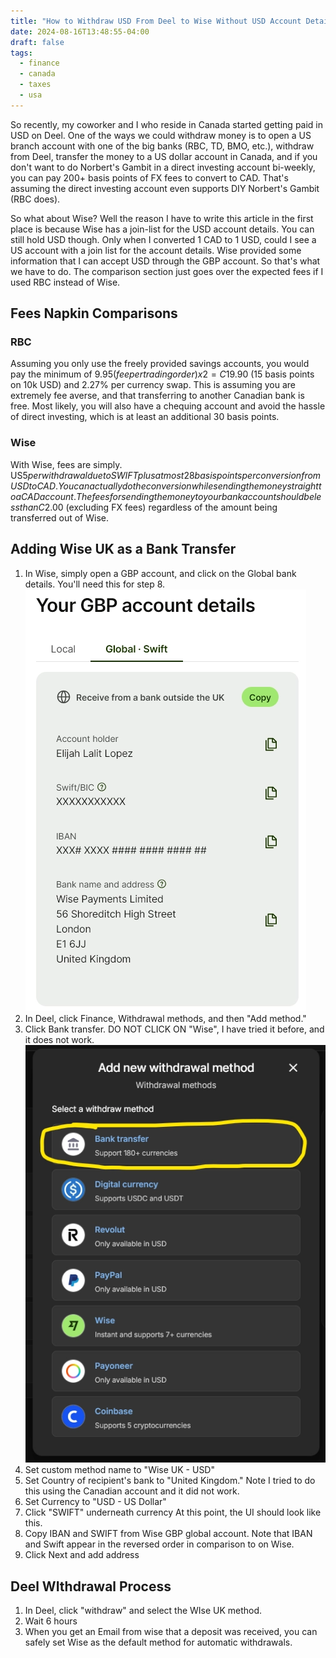 ```yaml
---
title: "How to Withdraw USD From Deel to Wise Without USD Account Details"
date: 2024-08-16T13:48:55-04:00
draft: false
tags:
  - finance
  - canada
  - taxes
  - usa
---
```


So recently, my coworker and I who reside in Canada started getting paid in USD on Deel. One of the ways we could withdraw money is to open a US branch account with one of the big banks (RBC, TD, BMO, etc.), withdraw from Deel, transfer the money to a US dollar account in Canada, and if you don't want to do Norbert's Gambit in a direct investing account bi-weekly, you can pay 200+ basis points of FX fees to convert to CAD. That's assuming the direct investing account even supports DIY Norbert's Gambit (RBC does).

So what about Wise? Well the reason I have to write this article in the first place is because Wise has a join-list for the USD account details. You can still hold USD though. Only when I converted 1 CAD to 1 USD, could I see a US account with a join list for the account details. Wise provided some information that I can accept USD through the GBP account. So that's what we have to do. The comparison section just goes over the expected fees if I used RBC instead of Wise.

## Fees Napkin Comparisons

### RBC

Assuming you only use the freely provided savings accounts, you would pay the minimum of $9.95 (fee per trading order) x 2 = C$19.90 (15 basis points on 10k USD) and 2.27% per currency swap. This is assuming you are extremely fee averse, and that transferring to another Canadian bank is free. Most likely, you will also have a chequing account and avoid the hassle of direct investing, which is at least an additional 30 basis points.

### Wise

With Wise, fees are simply. US$5 per withdrawal due to SWIFT plus at most 28 basis points per conversion from USD to CAD. You can actually do the conversion while sending the money straight to a CAD account. The fees for sending the money to your bank account should be less than C$2.00 (excluding FX fees) regardless of the amount being transferred out of Wise.

## Adding Wise UK as a Bank Transfer

1. In Wise, simply open a GBP account, and click on the Global bank details. You'll need this for step 8.
  ![Wise GBP Account Details](/posts/how-to-withdraw-usd-from-deel-to-wise/wise-gbp-account-details.webp)
2. In Deel, click Finance, Withdrawal methods, and then "Add method."
3. Click Bank transfer. DO NOT CLICK ON "Wise", I have tried it before, and it does not work.
  ![Deel Add Bank Transfer](/posts/how-to-withdraw-usd-from-deel-to-wise/deel-add-bank-transfer.webp)
4. Set custom method name to "Wise UK - USD"
5. Set Country of recipient's bank to "United Kingdom." Note I tried to do this using the Canadian account and it did not work.
6. Set Currency to "USD - US Dollar"
7. Click "SWIFT" underneath currency
  At this point, the UI should look like this.
8. Copy IBAN and SWIFT from Wise GBP global account. Note that IBAN and Swift appear in the reversed order in comparison to on Wise.
9. Click Next and add address

## Deel WIthdrawal Process

1. In Deel, click "withdraw" and select the WIse UK method.
2. Wait 6 hours
3. When you get an Email from wise that a deposit was received, you can safely set Wise as the default method for automatic withdrawals.
